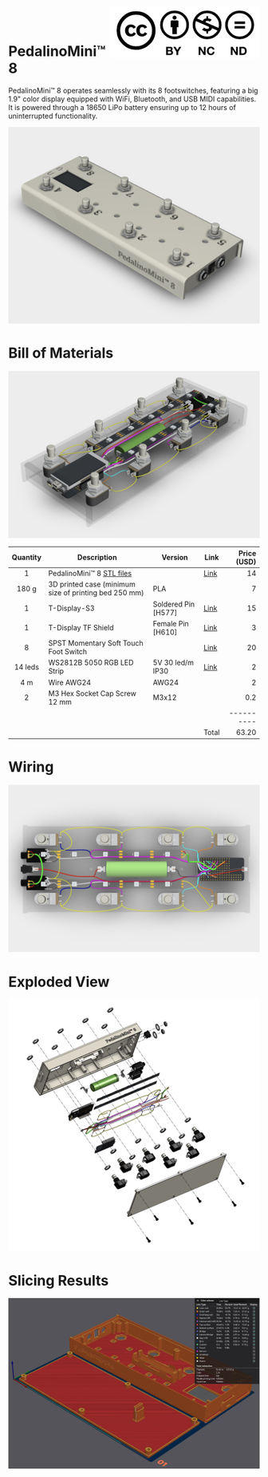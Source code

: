 <a href="https://creativecommons.org/licenses/by-nc-nd/4.0/"><img align="right" src="./images/cc-by-nc-nd--300x104.png" /></a>
<br>
<br>
# PedalinoMini™ 8

PedalinoMini™ 8 operates seamlessly with its 8 footswitches, featuring a big 1.9" color display equipped with WiFi, Bluetooth, and USB MIDI capabilities. It is powered through a 18650 LiPo battery ensuring up to 12 hours of uninterrupted functionality.

![](./images/PedalinoMini%208.jpg)

# Bill of Materials

![](./images/PedalinoMini%208%20Naked.jpg)

Quantity|Description|Version|Link|Price (USD)
:------:|-----------|-------|----|-----:
1|PedalinoMini™ 8 [STL files](https://github.com/pedalino-sponsors/PedalinoMini-8)||[Link](https://github.com/sponsors/alf45tar/sponsorships?sponsor=alf45tar&tier_id=392063&preview=false)|14
180 g|3D printed case (minimum size of printing bed 250 mm)|PLA||7
1|T-Display-S3|Soldered Pin [H577]|[Link](https://www.lilygo.cc/products/t-display-s3?variant=42351558590645)|15
1|T-Display TF Shield|Female Pin [H610]|[Link](https://www.lilygo.cc/products/t-display-tf-shied?variant=42729797025973)|3
8|SPST Momentary Soft Touch Foot Switch||[Link](https://www.aliexpress.com/item/1005004646906063.html)|20
14 leds|WS2812B 5050 RGB LED Strip|5V 30 led/m IP30|[Link](https://www.aliexpress.com/item/1005004289391906.html)|2
4 m|Wire AWG24|AWG24||2
2|M3 Hex Socket Cap Screw 12 mm|M3x12||0.2
|||||----------
||||Total|63.20

# Wiring

![](./images/PedalinoMini%208%20Wiring.jpg)

# Exploded View

![](./images/PedalinoMini%208%20Exploded%20View.jpg)

# Slicing Results

![](./images/PedalinoMini%208%20Slicing%20Results.jpg)
